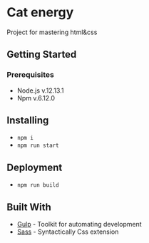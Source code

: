 # Cat energy

Project for mastering html&css

## Getting Started

### Prerequisites

- Node.js v.12.13.1
- Npm v.6.12.0

## Installing

- `npm i`
- `npm run start`

## Deployment

- `npm run build`

## Built With

- [Gulp](https://gulpjs.com/) - Toolkit for automating development
- [Sass](https://sass-lang.com/) - Syntactically Css extension
